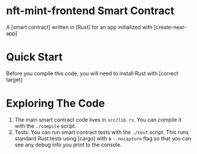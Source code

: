 nft-mint-frontend Smart Contract
==================

A [smart contract] written in [Rust] for an app initialized with [create-near-app]


Quick Start
===========

Before you compile this code, you will need to install Rust with [correct target]


Exploring The Code
==================

1. The main smart contract code lives in `src/lib.rs`. You can compile it with
   the `./compile` script.
2. Tests: You can run smart contract tests with the `./test` script. This runs
   standard Rust tests using [cargo] with a `--nocapture` flag so that you
   can see any debug info you print to the console.

